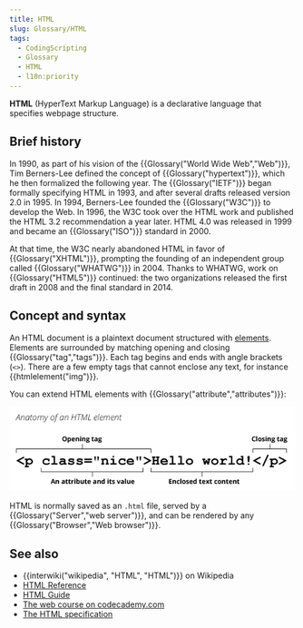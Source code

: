 ```yaml
---
title: HTML
slug: Glossary/HTML
tags:
  - CodingScripting
  - Glossary
  - HTML
  - l10n:priority
---
```


**HTML** (HyperText Markup Language) is a declarative language that specifies webpage structure.

## Brief history

In 1990, as part of his vision of the {{Glossary("World Wide Web","Web")}}, Tim Berners-Lee defined the concept of {{Glossary("hypertext")}}, which he then formalized the following year. The {{Glossary("IETF")}} began formally specifying HTML in 1993, and after several drafts released version 2.0 in 1995. In 1994, Berners-Lee founded the {{Glossary("W3C")}} to develop the Web. In 1996, the W3C took over the HTML work and published the HTML 3.2 recommendation a year later. HTML 4.0 was released in 1999 and became an {{Glossary("ISO")}} standard in 2000.

At that time, the W3C nearly abandoned HTML in favor of {{Glossary("XHTML")}}, prompting the founding of an independent group called {{Glossary("WHATWG")}} in 2004. Thanks to WHATWG, work on {{Glossary("HTML5")}} continued: the two organizations released the first draft in 2008 and the final standard in 2014.

## Concept and syntax

An HTML document is a plaintext document structured with [elements](/en-US/docs/Web/HTML/Element). Elements are surrounded by matching opening and closing {{Glossary("tag","tags")}}. Each tag begins and ends with angle brackets (`<>`). There are a few empty tags that cannot enclose any text, for instance {{htmlelement("img")}}.

You can extend HTML elements with {{Glossary("attribute","attributes")}}:

![Detail of the structure of an HTML element](anatomy-of-an-html-element.png)

HTML is normally saved as an `.html` file, served by a {{Glossary("Server","web server")}}, and can be rendered by any {{Glossary("Browser","Web browser")}}.

## See also

- {{interwiki("wikipedia", "HTML", "HTML")}} on Wikipedia
- [HTML Reference](/en-US/docs/Web/HTML)
- [HTML Guide](/en-US/docs/Learn/HTML)
- [The web course on codecademy.com](https://www.codecademy.com/learn/learn-html)
- [The HTML specification](https://html.spec.whatwg.org/)
